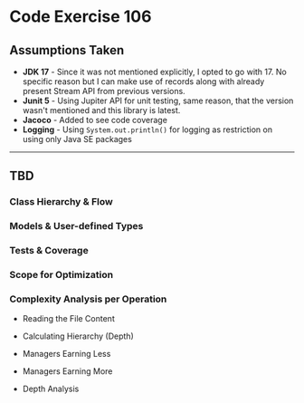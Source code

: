 # Code Exercise 106

## Assumptions Taken

- **JDK 17** - Since it was not mentioned explicitly, I opted to go with 17. No specific reason but I can make use of records along with already present Stream API from previous versions.
- **Junit 5** - Using Jupiter API for unit testing, same reason, that the version wasn't mentioned and this library is latest.
- **Jacoco** - Added to see code coverage
- **Logging** - Using `System.out.println()` for logging as restriction on using only Java SE packages

---

## TBD

### Class Hierarchy & Flow

### Models & User-defined Types

### Tests & Coverage

### Scope for Optimization

### Complexity Analysis per Operation

- Reading the File Content

- Calculating Hierarchy (Depth) 

- Managers Earning Less

- Managers Earning More

- Depth Analysis